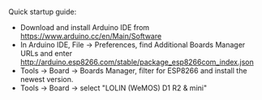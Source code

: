 Quick startup guide:
* Download and install Arduino IDE from https://www.arduino.cc/en/Main/Software
* In Arduino IDE, File -> Preferences, find Additional Boards Manager URLs and enter http://arduino.esp8266.com/stable/package_esp8266com_index.json
* Tools -> Board -> Boards Manager, filter for ESP8266 and install the newest version.
* Tools -> Board -> select "LOLIN (WeMOS) D1 R2 & mini"

